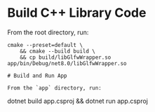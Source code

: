 # Build C++ Library Code

From the root directory, run:

```
cmake --preset=default \
    && cmake --build build \
    && cp build/libGlfwWrapper.so app/bin/Debug/net8.0/libGlfwWrapper.so

# Build and Run App

From the `app` directory, run:

```
dotnet build app.csproj && dotnet run app.csproj
```
